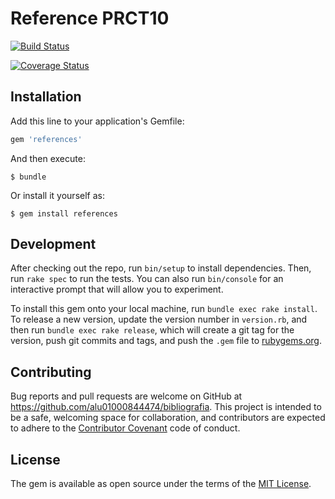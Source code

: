 # Reference PRCT10

[![Build Status](https://travis-ci.org/alu01000844474/prct10.svg?branch=master)](https://travis-ci.org/alu01000844474/prct10)

[![Coverage Status](https://coveralls.io/repos/alu01000844474/prct10/badge.svg?branch=master&service=github)](https://coveralls.io/github/alu01000844474/prct10?branch=master)

## Installation

Add this line to your application's Gemfile:

```ruby
gem 'references'
```

And then execute:

    $ bundle

Or install it yourself as:

    $ gem install references


## Development

After checking out the repo, run `bin/setup` to install dependencies. Then, run `rake spec` to run the tests. You can also run `bin/console` for an interactive prompt that will allow you to experiment.

To install this gem onto your local machine, run `bundle exec rake install`. To release a new version, update the version number in `version.rb`, and then run `bundle exec rake release`, which will create a git tag for the version, push git commits and tags, and push the `.gem` file to [rubygems.org](https://rubygems.org).

## Contributing

Bug reports and pull requests are welcome on GitHub at https://github.com/alu01000844474/bibliografia. This project is intended to be a safe, welcoming space for collaboration, and contributors are expected to adhere to the [Contributor Covenant](contributor-covenant.org) code of conduct.


## License

The gem is available as open source under the terms of the [MIT License](http://opensource.org/licenses/MIT).